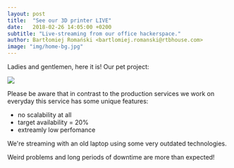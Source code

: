 ```yaml
---
layout: post
title:  "See our 3D printer LIVE"
date:   2018-02-26 14:05:00 +0200
subtitle: "Live-streaming from our office hackerspace."
author: Bartłomiej Romański <bartlomiej.romanski@rtbhouse.com>
image: "img/home-bg.jpg"
---
```


Ladies and gentlemen, here it is! Our pet project:

<img src="http://104.155.95.218/">

Please be aware that in contrast to the production services we work on everyday this service has some unique features:

  * no scalability at all
  * target availability = 20%
  * extreamly low perfomance

We're streaming with an old laptop using some very outdated technologies.

Weird problems and long periods of downtime are more than expected!


